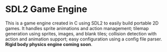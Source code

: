 # SDL2 Game Engine

This is a game engine created in C using SDL2 to easily build portable 2D games. It handles sprite animations and action management; tilemap generation using sprites, images, and blank tiles; collision detection with action and animation support; easy configuration using a config file parser. **Rigid body physics engine coming soon**.

